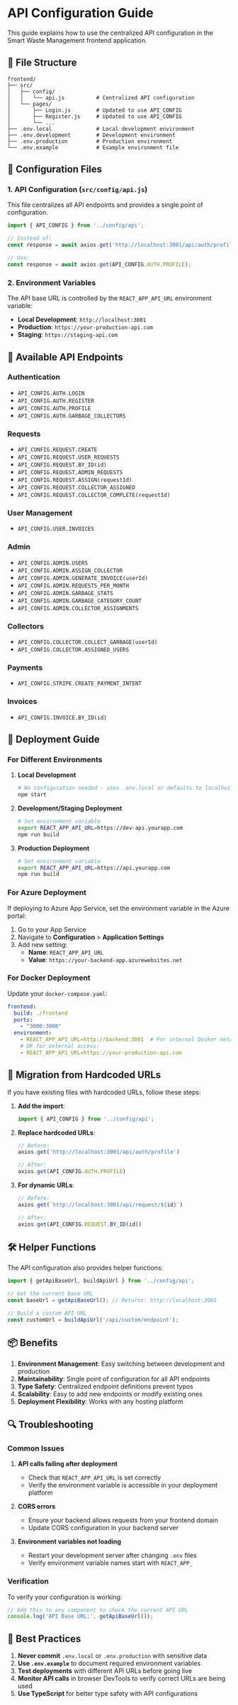 # API Configuration Guide

This guide explains how to use the centralized API configuration in the Smart Waste Management frontend application.

## 📁 File Structure

```
frontend/
├── src/
│   ├── config/
│   │   └── api.js          # Centralized API configuration
│   └── pages/
│       ├── Login.js        # Updated to use API_CONFIG
│       ├── Register.js     # Updated to use API_CONFIG
│       └── ...
├── .env.local              # Local development environment
├── .env.development        # Development environment
├── .env.production         # Production environment
└── .env.example            # Example environment file
```

## 🔧 Configuration Files

### 1. API Configuration (`src/config/api.js`)

This file centralizes all API endpoints and provides a single point of configuration.

```javascript
import { API_CONFIG } from '../config/api';

// Instead of:
const response = await axios.get('http://localhost:3001/api/auth/profile');

// Use:
const response = await axios.get(API_CONFIG.AUTH.PROFILE);
```

### 2. Environment Variables

The API base URL is controlled by the `REACT_APP_API_URL` environment variable:

- **Local Development**: `http://localhost:3001`
- **Production**: `https://your-production-api.com`
- **Staging**: `https://staging-api.com`

## 📝 Available API Endpoints

### Authentication
- `API_CONFIG.AUTH.LOGIN`
- `API_CONFIG.AUTH.REGISTER`
- `API_CONFIG.AUTH.PROFILE`
- `API_CONFIG.AUTH.GARBAGE_COLLECTORS`

### Requests
- `API_CONFIG.REQUEST.CREATE`
- `API_CONFIG.REQUEST.USER_REQUESTS`
- `API_CONFIG.REQUEST.BY_ID(id)`
- `API_CONFIG.REQUEST.ADMIN_REQUESTS`
- `API_CONFIG.REQUEST.ASSIGN(requestId)`
- `API_CONFIG.REQUEST.COLLECTOR_ASSIGNED`
- `API_CONFIG.REQUEST.COLLECTOR_COMPLETE(requestId)`

### User Management
- `API_CONFIG.USER.INVOICES`

### Admin
- `API_CONFIG.ADMIN.USERS`
- `API_CONFIG.ADMIN.ASSIGN_COLLECTOR`
- `API_CONFIG.ADMIN.GENERATE_INVOICE(userId)`
- `API_CONFIG.ADMIN.REQUESTS_PER_MONTH`
- `API_CONFIG.ADMIN.GARBAGE_STATS`
- `API_CONFIG.ADMIN.GARBAGE_CATEGORY_COUNT`
- `API_CONFIG.ADMIN.COLLECTOR_ASSIGNMENTS`

### Collectors
- `API_CONFIG.COLLECTOR.COLLECT_GARBAGE(userId)`
- `API_CONFIG.COLLECTOR.ASSIGNED_USERS`

### Payments
- `API_CONFIG.STRIPE.CREATE_PAYMENT_INTENT`

### Invoices
- `API_CONFIG.INVOICE.BY_ID(id)`

## 🚀 Deployment Guide

### For Different Environments

1. **Local Development**
   ```bash
   # No configuration needed - uses .env.local or defaults to localhost:3001
   npm start
   ```

2. **Development/Staging Deployment**
   ```bash
   # Set environment variable
   export REACT_APP_API_URL=https://dev-api.yourapp.com
   npm run build
   ```

3. **Production Deployment**
   ```bash
   # Set environment variable
   export REACT_APP_API_URL=https://api.yourapp.com
   npm run build
   ```

### For Azure Deployment

If deploying to Azure App Service, set the environment variable in the Azure portal:

1. Go to your App Service
2. Navigate to **Configuration** > **Application Settings**
3. Add new setting:
   - **Name**: `REACT_APP_API_URL`
   - **Value**: `https://your-backend-app.azurewebsites.net`

### For Docker Deployment

Update your `docker-compose.yaml`:

```yaml
frontend:
  build: ./frontend
  ports:
    - "3000:3000"
  environment:
    - REACT_APP_API_URL=http://backend:3001  # For internal Docker network
    # OR for external access:
    - REACT_APP_API_URL=https://your-production-api.com
```

## 🔄 Migration from Hardcoded URLs

If you have existing files with hardcoded URLs, follow these steps:

1. **Add the import**:
   ```javascript
   import { API_CONFIG } from '../config/api';
   ```

2. **Replace hardcoded URLs**:
   ```javascript
   // Before:
   axios.get('http://localhost:3001/api/auth/profile')
   
   // After:
   axios.get(API_CONFIG.AUTH.PROFILE)
   ```

3. **For dynamic URLs**:
   ```javascript
   // Before:
   axios.get(`http://localhost:3001/api/request/${id}`)
   
   // After:
   axios.get(API_CONFIG.REQUEST.BY_ID(id))
   ```

## 🛠️ Helper Functions

The API configuration also provides helper functions:

```javascript
import { getApiBaseUrl, buildApiUrl } from '../config/api';

// Get the current base URL
const baseUrl = getApiBaseUrl(); // Returns: http://localhost:3001

// Build a custom API URL
const customUrl = buildApiUrl('/api/custom/endpoint');
```

## 📦 Benefits

1. **Environment Management**: Easy switching between development and production
2. **Maintainability**: Single point of configuration for all API endpoints
3. **Type Safety**: Centralized endpoint definitions prevent typos
4. **Scalability**: Easy to add new endpoints or modify existing ones
5. **Deployment Flexibility**: Works with any hosting platform

## 🔍 Troubleshooting

### Common Issues

1. **API calls failing after deployment**
   - Check that `REACT_APP_API_URL` is set correctly
   - Verify the environment variable is accessible in your deployment platform

2. **CORS errors**
   - Ensure your backend allows requests from your frontend domain
   - Update CORS configuration in your backend server

3. **Environment variables not loading**
   - Restart your development server after changing `.env` files
   - Verify environment variable names start with `REACT_APP_`

### Verification

To verify your configuration is working:

```javascript
// Add this to any component to check the current API URL
console.log('API Base URL:', getApiBaseUrl());
```

## 🎯 Best Practices

1. **Never commit** `.env.local` or `.env.production` with sensitive data
2. **Use `.env.example`** to document required environment variables
3. **Test deployments** with different API URLs before going live
4. **Monitor API calls** in browser DevTools to verify correct URLs are being used
5. **Use TypeScript** for better type safety with API configurations
